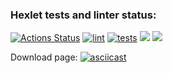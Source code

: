 ### Hexlet tests and linter status:
[![Actions Status](https://github.com/Ivansergee/python-project-lvl3/workflows/hexlet-check/badge.svg)](https://github.com/Ivansergee/python-project-lvl3/actions)
[![lint](https://github.com/Ivansergee/python-project-lvl3/actions/workflows/lint.yml/badge.svg)](https://github.com/Ivansergee/python-project-lvl3/actions/workflows/lint.yml)
[![tests](https://github.com/Ivansergee/python-project-lvl3/actions/workflows/tests.yml/badge.svg)](https://github.com/Ivansergee/python-project-lvl3/actions/workflows/tests.yml)
<a href="https://codeclimate.com/github/Ivansergee/python-project-lvl3/maintainability"><img src="https://api.codeclimate.com/v1/badges/80d54b39c2f225aebbb2/maintainability" /></a>
<a href="https://codeclimate.com/github/Ivansergee/python-project-lvl3/test_coverage"><img src="https://api.codeclimate.com/v1/badges/80d54b39c2f225aebbb2/test_coverage" /></a>

Download page:
[![asciicast](https://asciinema.org/a/AsHjvx6PZ94mhetV98riCtj52.svg)](https://asciinema.org/a/AsHjvx6PZ94mhetV98riCtj52)